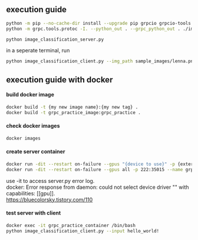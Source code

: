## execution guide
```bash
python -m pip --no-cache-dir install --upgrade pip grpcio grpcio-tools
python -m grpc.tools.protoc -I. --python_out . --grpc_python_out . ./image_classification_service.proto
```

```bash
python image_classification_server.py
```
in a seperate terminal, run
```bash
python image_classification_client.py --img_path sample_images/lenna.png
```

## execution guide with docker
#### build docker image
```bash
docker build -t {my new image name}:{my new tag} .
docker build -t grpc_practice_image:grpc_practice .
```

#### check docker images
```bash
docker images
```

#### create server container
```bash
docker run -dit --restart on-failure --gpus "{device to use}" -p {external access port}:{server.py port (internal access port)} --name {new container name} {previously created image name}:{previously created image tag}
docker run -dit --restart on-failure --gpus all -p 222:35015 --name grpc_practice_container grpc_practice_image:grpc_practice
```
use -it to access server.py error log. <br>
docker: Error response from daemon: could not select device driver "" with capabilities: [[gpu]]. <br>
https://bluecolorsky.tistory.com/110


#### test server with client
```bash
docker exec -it grpc_practice_container /bin/bash
python image_classification_client.py --input hello_world!
```